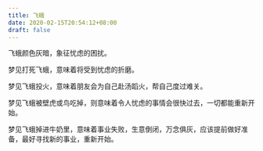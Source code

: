 ```yaml
---
title: 飞蛾
date: 2020-02-15T20:54:12+08:00
draft: false
---
```


飞蛾颜色灰暗，象征忧虑的困扰。

梦见打死飞蛾，意味着将受到忧虑的折磨。

梦见飞蛾投火，意味着朋友会为自己赴汤蹈火，帮自己度过难关。

梦见飞蛾被壁虎或鸟吃掉，则意味着令人忧虑的事情会很快过去，一切都能重新开始。

梦见飞蛾掉进牛奶里，意味着事业失败，生意倒闭，万念俱灰，应该提前做好准备，最好寻找新的事业，重新开始。